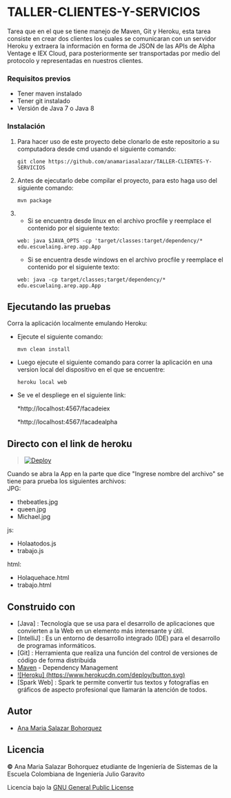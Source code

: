 # TALLER-CLIENTES-Y-SERVICIOS 


Tarea que en el que se tiene manejo de Maven, Git y Heroku, esta tarea consiste en crear dos clientes los cuales se comunicaran con un servidor Heroku y extraera la información en forma de JSON de las APIs de Alpha Ventage e IEX Cloud, para posteriormente ser transportadas por medio del protocolo y representadas en nuestros clientes. 

### Requisitos previos

* Tener maven instalado
* Tener git instalado
* Versión de Java 7 o Java 8

### Instalación

1. Para hacer uso de este proyecto debe clonarlo de este repositorio a su computadora desde cmd usando el siguiente comando:
   
   ```
   git clone https://github.com/anamariasalazar/TALLER-CLIENTES-Y-SERVICIOS
   ```

2. Antes de ejecutarlo debe compilar el proyecto, para esto haga uso del siguiente comando:

    ```
    mvn package
    ```
3.  * Si se encuentra desde linux en el archivo procfile y reemplace el contenido por el siguiente texto:
    
    ```
    web: java $JAVA_OPTS -cp 'target/classes:target/dependency/* edu.escuelaing.arep.app.App
    
    ```
    * Si se encuentra desde windows en el archivo procfile y reemplace el contenido por el siguiente texto:
    
    ```
    web: java -cp target/classes;target/dependency/* edu.escuelaing.arep.app.App
    ```


## Ejecutando las pruebas

Corra la aplicación localmente emulando Heroku:

   * Ejecute el siguiente comando:
     ```
     mvn clean install
     ```
   
   * Luego ejecute el siguiente comando para correr la aplicación en una version local del dispositivo en el que se encuentre:
     ```
     heroku local web
     ```
   * Se ve el despliege en el siguiente link:
   
      *http://localhost:4567/facadeiex
   
      *http://localhost:4567/facadealpha
   
## Directo con el link de heroku
> [![Deploy](https://www.herokucdn.com/deploy/button.svg)](https://tallerclientesyservicios.herokuapp.com/index.js)

 
 Cuando se abra la App en la parte que dice "Ingrese nombre del archivo" se tiene para prueba los siguientes archivos:  
 JPG:
   * thebeatles.jpg
   * queen.jpg
   * Michael.jpg
   
 js:
   * Holaatodos.js
   * trabajo.js
   
 html:
   * Holaquehace.html
   * trabajo.html
 
  
## Construido con

* [Java] : Tecnología que se usa para el desarrollo de aplicaciones que convierten a la Web en un elemento más interesante y útil.
* [IntelliJ] : Es un entorno de desarrollo integrado (IDE) para el desarrollo de programas informáticos.
* [Git] : Herramienta que realiza una función del control de versiones de código de forma distribuida
* [Maven](https://maven.apache.org/) - Dependency Management
* [![Heroku] (https://www.herokucdn.com/deploy/button.svg)](https://git.heroku.com/tareamvngityherokuanasalazar.git)
* [Spark Web] : Spark te permite convertir tus textos y fotografías en gráficos de aspecto profesional que llamarán la atención de todos. 

## Autor

* [Ana Maria Salazar Bohorquez](https://github.com/anamariasalazar)

## Licencia

**©️** Ana Maria Salazar Bohorquez etudiante de Ingeniería de Sistemas de la Escuela Colombiana de Ingeniería Julio Garavito

Licencia bajo la [GNU General Public License](/LICENSE.txt)
